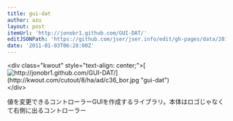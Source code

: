 ```yaml
---
title: gui-dat
author: azu
layout: post
itemUrl: 'http://jonobr1.github.com/GUI-DAT/'
editJSONPath: 'https://github.com/jser/jser.info/edit/gh-pages/data/2011/01/index.json'
date: '2011-01-03T06:28:00Z'
---
```

&lt;div class=&quot;kwout&quot; style=&quot;text-align: center;&quot;&gt;[![http://jonobr1.github.com/GUI-DAT/](http://kwout.com/cutout/8/ha/ad/c36_bor.jpg &quot;gui-dat&quot;)](http://jonobr1.github.com/GUI-DAT/)&lt;/div&gt;

値を変更できるコントローラーGUIを作成するライブラリ。本体はロゴじゃなくて右側に出るコントローラー
